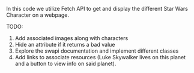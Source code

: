 In this code we utilize Fetch API to get and display the different Star Wars Character on a webpage. 

TODO: 
1. Add associated images along with characters
2. Hide an attribute if it returns a bad value
3. Explore the swapi documentation and implement different classes
4. Add links to associate resources (Luke Skywalker lives on this planet and a button to view info on said planet).
